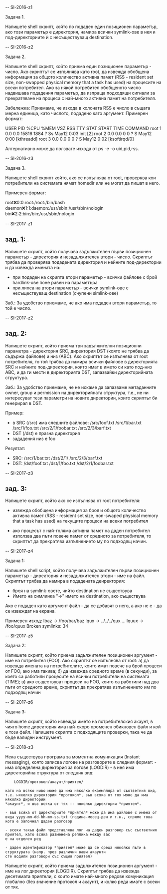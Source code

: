 -- SI-2016-z1

Задача 1.

Напишете shell скрипт, който по подаден един позиционен параметър, ако този параметър е директория, намира всички symlink-ове в нея и под-директориите ѝ с несъществуващ destination.

-- SI-2016-z2

Задача 2.

Напишете shell скрипт, който приема един позиционен параметър - число. Ако скриптът се изпълнява като root, да извежда обобщена информация за общото количество активна памет (RSS - resident set size, non-swapped physical memory that a task has used) на процесите на всеки потребител. Ако за някой потребител обобщеното число надвишава подадения параметър, да изпраща подходящи сигнали за прекратяване на процеса с най-много активна памет на потребителя.

Забележка: Приемаме, че изхода в колоната RSS е число в същата мерна единица, като числото, подадено като аргумент. Примерен формат:

USER       PID %CPU %MEM    VSZ   RSS TTY      STAT START   TIME COMMAND
root         1  0.0  0.0  15816  1884 ?        Ss   May12   0:03 init [2]
root         2  0.0  0.0      0     0 ?        S    May12   0:00 [kthreadd]
root         3  0.0  0.0      0     0 ?        S    May12   0:02 [ksoftirqd/0]

Алтернативно може да ползвате изхода от ps -e -o uid,pid,rss.

-- SI-2016-z3

 Задача 3.

Напишете shell скрипт който, ако се изпълнява от root, проверява кои потребители на системата нямат homedir или не могат да пишат в него.

Примерен формат:

root:x:0:0:root:/root:/bin/bash
daemon:x:1:1:daemon:/usr/sbin:/usr/sbin/nologin
bin:x:2:2:bin:/bin:/usr/sbin/nologin

-- SI-2017-z1

зад. 1:
--------

Напишете скрипт, който получава задължителен първи позиционен параметър - директория и незадължителен втори - число. Скриптът трябва да проверява подадената директория и нейните под-директории и да извежда имената на:
- при подаден на скрипта втори параметър - всички файлове с брой hardlink-ове поне равен на параметъра
- при липса на втори параметър - всички symlink-ове с несъществуващ destination (счупени simlink-ове)

Заб.: За удобство приемаме, че ако има подаден втори параметър, то той е число.

-- SI-2017-z2

 зад. 2:
--------

Напишете скрипт, който приема три задължителни позиционни параметра - директория SRC, директория DST (която не трябва
да съдържа файлове) и низ (АBC). Ако скриптът се изпълнява от root потребителя, то той трябва да намира всички файлове
в директорията SRC и нейните под-директории, които имат в името си като под-низ ABC, и да ги мести в директорията DST, 
запазвайки директорийната структура. 

Заб.: За удобство приемаме, че не искаме да запазваме метаданните owner, group и permission на директорийната структура,
т.е., не ни интересуват тези параметри на новите директории, които скриптът би генерирал в DST.

Пример:
- в SRC (/src) има следните файлове:
        /src/foof.txt
        /src/1/bar.txt
        /src/1/foo.txt
        /src/2/1/foobar.txt
        /src/2/3/barf.txt
- DST (/dst) е празна директория
- зададения низ е foo

Резултат:
- SRC:
        /src/1/bar.txt
        /dst/2/1/
        /src/2/3/barf.txt
- DST:
        /dst/foof.txt
        /dst/1/foo.txt
        /dst/2/1/foobar.txt


-- SI-2017-z3

 зад. 3:
--------

Напишете скрипт, който ако се изпълнява от root потребителя:

- извежда обобщена информация за
броя и общото количество активна памет (RSS - resident set size, non-swaped
physical memory that a task has used) на текущите процеси на всеки потребител

- ако процесът с най-голяма активна памет на даден потребител използва два пъти
повече памет от средното за потребителя, то скриптът да прекратява изпълнението
му по подходящ начин.


-- SI-2017-z4

Задача 1:

Напишете shell script, който получава задължителен първи позиционен параметър - директория и незадължителен втори - име на файл.
Скриптът трябва да намира в подадената деиректория:

- броя на symlink-овете, чийто destination не съществува
- Името на симлинка "->" името на destination, ако съществува

Ако е подаден като аргумент файл - да се добавят в него, а ако не е - да се извеждат на екрана.

Примерен изход:
lbaz -> /foo/bar/baz
lqux -> ../../../qux
...
lquux -> /foo/quux
Broken symlinks: 34


-- SI-2017-z5

Задача 2:

Напишете скрипт, който приема задължителен позиционен аргумент - име на потребител (FOO). Ако скриптът се изпълнява от root:
a) да извежда имената на потребителите, които имат повече на брой процеси от FOO, ако има такива;
б) да извежда средното време (в секунди), за което са работили процесите на всички потребители на системата (TIME);
в) ако съществуват процеси на FOO, които са работили над два пъти от средното време, скриптът да прекратява изпълнението им по
подходящ начин


-- SI-2017-z6

Задача 3:

Напишете скрипт, който извежда името на потребителския акаунт, в чиято home директория има най-скоро променен обикновен файл и кой е този файл.
Напишете скрипта с подходящите проверки, така че да бъде валиден инструмент.


-- SI-2018-z3


Нека съществува програма за моментна комуникация (Instant messaging), която записва логове на разговорите
в следния формат:
	- има определена директория за логове (LOGDIR)
	- в нея има директорийна структура от следния вид:

		LOGDIR/протокол/акаунт/приятел/

	като на всяко ниво може да има няколко екземпляра от съответния вид,
	т.е. няколко директории *протокол*, във всяка от тях може да има няколко директории
	*акаунт*, и във всяка от тях -- няколко директории *приятел*.

	- във всяка от директориите *приятел* може да има файлове с имена от вида yyyy-mm-dd-hh-mm-ss.txt (година-месец-ден и т.н., спрямо това кога е започнал даден разговор

	- всеки такъв файл представлява лог на даден разговор със съответния приятел, като всяка разменена реплика между вас
	е на отделен ред

	- даден идентификатор *приятел* може да се среща няколко пъти в структурата (напр. през различни ваши акаунти
	сте водили разговори със същия приятел)

Напишете скрипт, който приема задължителен позиционен аргумент - име на лог директория (LOGDIR). Скриптът трябва
да извежда десетимата приятели, с които имате най-много редове комуникация глобално (без значение протокол и акаунт),
и колко реда имате с всеки от тях.


